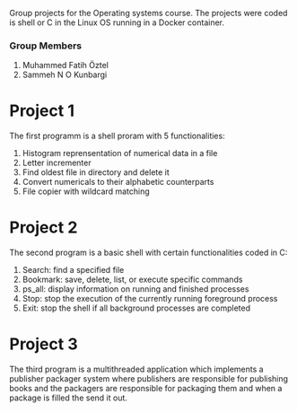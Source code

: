 Group projects for the Operating systems course. The projects were coded is shell or C in the Linux OS running in a Docker container.

### Group Members
  1. Muhammed Fatih Öztel
  2. Sammeh N O Kunbargi

# Project 1 
The first programm is a shell proram with 5 functionalities:
  1. Histogram reprensentation of numerical data in a file
  2. Letter incrementer 
  3. Find oldest file in directory and delete it
  4. Convert numericals to their alphabetic counterparts
  5. File copier with wildcard matching


# Project 2
The second program is a basic shell with certain functionalities coded in C:
  1. Search: find a specified file
  2. Bookmark: save, delete, list, or execute specific commands 
  3. ps_all: display information on running and finished processes
  4. Stop: stop the execution of the currently running foreground process
  5. Exit: stop the shell if all background processes are completed


# Project 3
The third program is a multithreaded application which implements a publisher packager system where publishers are responsible for  publishing books and the packagers are responsible for packaging them and when a package is filled the send it out.
